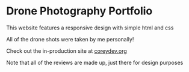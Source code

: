 # Drone Photography Portfolio

This website features a responsive design with simple html and css

All of the drone shots were taken by me personally!

Check out the in-production site at [coreydev.org](http://lab1.coreydev.org)

Note that all of the reviews are made up, just there for design purposes
